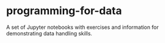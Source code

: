 # programming-for-data
A set of Jupyter notebooks with exercises and information for demonstrating data handling skills.
